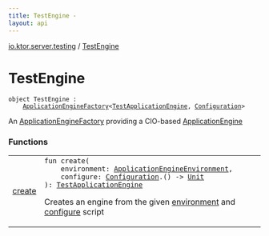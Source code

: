 ```yaml
---
title: TestEngine - 
layout: api
---
```


<div class='api-docs-breadcrumbs'><a href="../index.html">io.ktor.server.testing</a> / <a href="./index.html">TestEngine</a></div>

# TestEngine

<div class="signature"><code><span class="keyword">object </span><span class="identifier">TestEngine</span>&nbsp;<span class="symbol">:</span>&nbsp;<br/>&nbsp;&nbsp;&nbsp;&nbsp;<a href="../../io.ktor.server.engine/-application-engine-factory/index.html"><span class="identifier">ApplicationEngineFactory</span></a><span class="symbol">&lt;</span><a href="../-test-application-engine/index.html"><span class="identifier">TestApplicationEngine</span></a><span class="symbol">,</span>&nbsp;<a href="../-test-application-engine/-configuration/index.html"><span class="identifier">Configuration</span></a><span class="symbol">&gt;</span></code></div>

An <a href="../../io.ktor.server.engine/-application-engine-factory/index.html">ApplicationEngineFactory</a> providing a CIO-based <a href="../../io.ktor.server.engine/-application-engine/index.html">ApplicationEngine</a>

### Functions

<table class="api-docs-table">
<tbody>
<tr>
<td markdown="1">

<a href="create.html">create</a>


</td>
<td markdown="1">
<div class="signature"><code><span class="keyword">fun </span><span class="identifier">create</span><span class="symbol">(</span><br/>&nbsp;&nbsp;&nbsp;&nbsp;<span class="parameterName" id="io.ktor.server.testing.TestEngine$create(io.ktor.server.engine.ApplicationEngineEnvironment, kotlin.Function1((io.ktor.server.testing.TestApplicationEngine.Configuration, kotlin.Unit)))/environment">environment</span><span class="symbol">:</span>&nbsp;<a href="../../io.ktor.server.engine/-application-engine-environment/index.html"><span class="identifier">ApplicationEngineEnvironment</span></a><span class="symbol">, </span><br/>&nbsp;&nbsp;&nbsp;&nbsp;<span class="parameterName" id="io.ktor.server.testing.TestEngine$create(io.ktor.server.engine.ApplicationEngineEnvironment, kotlin.Function1((io.ktor.server.testing.TestApplicationEngine.Configuration, kotlin.Unit)))/configure">configure</span><span class="symbol">:</span>&nbsp;<a href="../-test-application-engine/-configuration/index.html"><span class="identifier">Configuration</span></a><span class="symbol">.</span><span class="symbol">(</span><span class="symbol">)</span>&nbsp;<span class="symbol">-&gt;</span>&nbsp;<a href="https://kotlinlang.org/api/latest/jvm/stdlib/kotlin/-unit/index.html"><span class="identifier">Unit</span></a><br/><span class="symbol">)</span><span class="symbol">: </span><a href="../-test-application-engine/index.html"><span class="identifier">TestApplicationEngine</span></a></code></div>

Creates an engine from the given <a href="create.html#io.ktor.server.testing.TestEngine$create(io.ktor.server.engine.ApplicationEngineEnvironment, kotlin.Function1((io.ktor.server.testing.TestApplicationEngine.Configuration, kotlin.Unit)))/environment">environment</a> and <a href="create.html#io.ktor.server.testing.TestEngine$create(io.ktor.server.engine.ApplicationEngineEnvironment, kotlin.Function1((io.ktor.server.testing.TestApplicationEngine.Configuration, kotlin.Unit)))/configure">configure</a> script


</td>
</tr>
</tbody>
</table>
